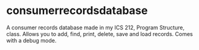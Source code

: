 # consumerrecordsdatabase
A consumer records database made in my ICS 212, Program Structure, class. Allows you to add, find, print, delete, save and load records. Comes with a debug mode.

